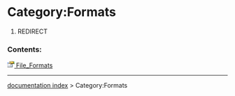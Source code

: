 # Category:Formats
1.  REDIRECT

### Contents:

[<img src="images/Property.png" style="width:16px"> File\_Formats](Category_File_Formats.md)

---
[documentation index](../README.md) > Category:Formats

